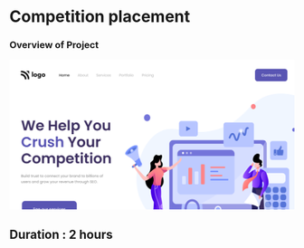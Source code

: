 # Competition placement

### Overview of Project

![Test Image 1](./thumbnail.png)

## Duration : **2 hours**
